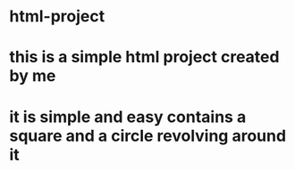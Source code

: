 # html-project
# this is a simple html project created by me 
# it is simple and easy contains a square and a circle revolving around it  

